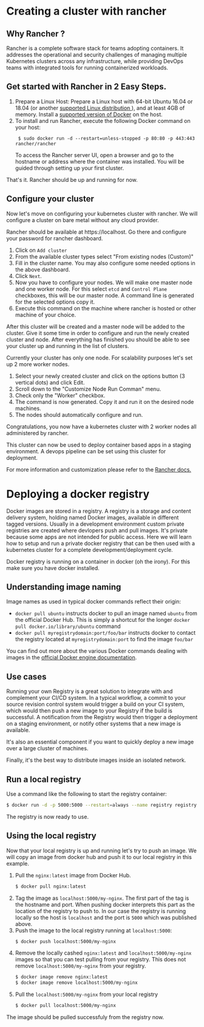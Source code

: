 # Creating a cluster with rancher

## Why Rancher ?

Rancher is a complete software stack for teams adopting containers. It addresses the operational and security challenges of managing multiple Kubernetes clusters across any infrastructure, while providing DevOps teams with integrated tools for running containerized workloads.

## Get started with Rancher in 2 Easy Steps.

1. Prepare a Linux Host: Prepare a Linux host with 64-bit Ubuntu 16.04 or 18.04 (or another [supported Linux distribution
](https://rancher.com/support-maintenance-terms/all-supported-versions/) ), and at least 4GB of memory. Install a [supported version of Docker](https://rancher.com/support-maintenance-terms/all-supported-versions/) on the host.
2. To install and run Rancher, execute the following Docker command on your host:
   ```shell
    $ sudo docker run -d --restart=unless-stopped -p 80:80 -p 443:443 rancher/rancher
   ```
   To access the Rancher server UI, open a browser and go to the hostname or address where the container was installed. You will be guided through setting up your first cluster.

That's it. Rancher should be up and running for now.

## Configure your cluster

Now let's move on configuring your kubernetes cluster with rancher. We will configure a cluster on bare metal without any cloud provider.

Rancher should be available at https://localhost. Go there and configure your password for rancher dashboard.

1. Click on `Add cluster`
2. From the available cluster types select "From existing nodes (Custom)"
3. Fill in the cluster name. You may also configure some needed options in the above dashboard.
4. Click `Next`.
5. Now you have to configure your nodes. We will make one master node and one worker node. For this select `etcd` and `Control Plane` checkboxes, this will be our master node. A command line is generated for the selected options copy it.
6. Execute this command on the machine where rancher is hosted or other machine of your choice. 

After this cluster will be created and a master node will be added to the cluster. Give it some time in order to configure and run the newly created cluster and node. After everything has finished you should be able to see your cluster up and running in the list of clusters.

Currently your cluster has only one node. For scalability purposes let's set up 2 more worker nodes.

1. Select your newly created cluster and click on the options button (3 vertical dots) and click Edit.
2. Scroll down to the "Customize Node Run Comman" menu.
3. Check only the "Worker" checkbox.
4. The command is now generated. Copy it and run it on the desired node machines.
5. The nodes should automatically configure and run.

Congratulations, you now have a kubernetes cluster with 2 worker nodes all administered by rancher. 

This cluster can now be used to deploy container based apps in a staging environment. A devops pipeline can be set using this cluster for deployment.

For more information and customization please refer to the [Rancher docs.](https://rancher.com/docs/rancher/v2.x/en/)


# Deploying a docker registry

Docker images are stored in a registry. A registry is a storage and content delivery system, holding named Docker images, available in different tagged versions. Usually in a development environment custom private registries are created where devlopers push and pull images. It's private because some apps are not intended for public access. Here we will learn how to setup and run a private docker registry that can be then used with a kubernetes cluster for a complete development/deployment cycle.

Docker registry is running on a container in docker (oh the irony). For this make sure you have docker installed.

## Understanding image naming

Image names as used in typical docker commands reflect their origin:

 * `docker pull ubuntu` instructs docker to pull an image named `ubuntu` from the official Docker Hub. This is simply a shortcut for the longer `docker pull docker.io/library/ubuntu` command
 * `docker pull myregistrydomain:port/foo/bar` instructs docker to contact the registry located at `myregistrydomain:port` to find the image `foo/bar`

You can find out more about the various Docker commands dealing with images in
the [official Docker engine
documentation](/engine/reference/commandline/cli.md).

## Use cases

Running your own Registry is a great solution to integrate with and complement
your CI/CD system. In a typical workflow, a commit to your source revision
control system would trigger a build on your CI system, which would then push a
new image to your Registry if the build is successful. A notification from the
Registry would then trigger a deployment on a staging environment, or notify
other systems that a new image is available.

It's also an essential component if you want to quickly deploy a new image over
a large cluster of machines.

Finally, it's the best way to distribute images inside an isolated network.

## Run a local registry

Use a command like the following to start the registry container:

```bash
$ docker run -d -p 5000:5000 --restart=always --name registry registry:2
```

The registry is now ready to use.

## Using the local registry

Now that your local registry is up and running let's try to push an image. We will copy an image from docker hub and push it to our local registry in this example.

1. Pull the `nginx:latest` image from Docker Hub.
    ```bash
    $ docker pull nginx:latest
    ```
2. Tag the image as `localhost:5000/my-nginx`. The first part of the tag is the hostname and port. When pushing docker interprets this part as the location of the registry to push to. In our case the registry is running locally so the host is `localhost` and the port is `5000` which was published above.
3. Push the image to the local registry running at `localhost:5000`:
    ```bash
    $ docker push localhost:5000/my-nginx
    ```
4. Remove the locally cashed `nginx:latest` and `localhost:5000/my-nginx` images so that you can test pulling from your registry. This does not remove `localhost:5000/my-nginx` from your registry.
    ```bash
    $ docker image remove nginx:latest
    $ docker image remove localhost:5000/my-nginx
    ```
5. Pull the `localhost:5000/my-nginx` from your local registry
    ```bash
    $ docker pull localhost:5000/my-nginx
    ```
The image should be pulled successfuly from the registry now.